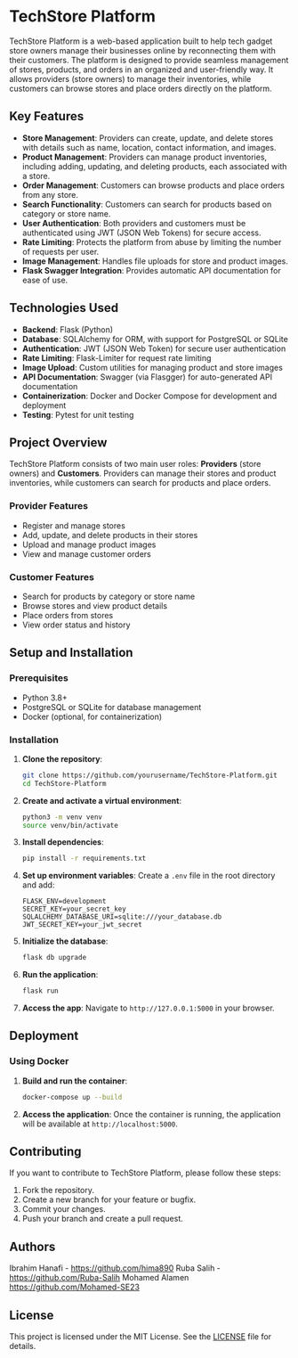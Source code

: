 # TechStore Platform

TechStore Platform is a web-based application built to help tech gadget store owners manage their businesses online by reconnecting them with their customers. The platform is designed to provide seamless management of stores, products, and orders in an organized and user-friendly way. It allows providers (store owners) to manage their inventories, while customers can browse stores and place orders directly on the platform.

## Key Features
- **Store Management**: Providers can create, update, and delete stores with details such as name, location, contact information, and images.
- **Product Management**: Providers can manage product inventories, including adding, updating, and deleting products, each associated with a store.
- **Order Management**: Customers can browse products and place orders from any store.
- **Search Functionality**: Customers can search for products based on category or store name.
- **User Authentication**: Both providers and customers must be authenticated using JWT (JSON Web Tokens) for secure access.
- **Rate Limiting**: Protects the platform from abuse by limiting the number of requests per user.
- **Image Management**: Handles file uploads for store and product images.
- **Flask Swagger Integration**: Provides automatic API documentation for ease of use.

## Technologies Used
- **Backend**: Flask (Python)
- **Database**: SQLAlchemy for ORM, with support for PostgreSQL or SQLite
- **Authentication**: JWT (JSON Web Token) for secure user authentication
- **Rate Limiting**: Flask-Limiter for request rate limiting
- **Image Upload**: Custom utilities for managing product and store images
- **API Documentation**: Swagger (via Flasgger) for auto-generated API documentation
- **Containerization**: Docker and Docker Compose for development and deployment
- **Testing**: Pytest for unit testing

## Project Overview
TechStore Platform consists of two main user roles: **Providers** (store owners) and **Customers**. Providers can manage their stores and product inventories, while customers can search for products and place orders.

### Provider Features
- Register and manage stores
- Add, update, and delete products in their stores
- Upload and manage product images
- View and manage customer orders

### Customer Features
- Search for products by category or store name
- Browse stores and view product details
- Place orders from stores
- View order status and history

## Setup and Installation

### Prerequisites
- Python 3.8+
- PostgreSQL or SQLite for database management
- Docker (optional, for containerization)

### Installation
1. **Clone the repository**:
    ```bash
    git clone https://github.com/yourusername/TechStore-Platform.git
    cd TechStore-Platform
    ```

2. **Create and activate a virtual environment**:
    ```bash
    python3 -m venv venv
    source venv/bin/activate
    ```

3. **Install dependencies**:
    ```bash
    pip install -r requirements.txt
    ```

4. **Set up environment variables**:
    Create a `.env` file in the root directory and add:
    ```env
    FLASK_ENV=development
    SECRET_KEY=your_secret_key
    SQLALCHEMY_DATABASE_URI=sqlite:///your_database.db
    JWT_SECRET_KEY=your_jwt_secret
    ```

5. **Initialize the database**:
    ```bash
    flask db upgrade
    ```

6. **Run the application**:
    ```bash
    flask run
    ```

7. **Access the app**:
    Navigate to `http://127.0.0.1:5000` in your browser.

## Deployment

### Using Docker
1. **Build and run the container**:
    ```bash
    docker-compose up --build
    ```

2. **Access the application**:
    Once the container is running, the application will be available at `http://localhost:5000`.

## Contributing
If you want to contribute to TechStore Platform, please follow these steps:
1. Fork the repository.
2. Create a new branch for your feature or bugfix.
3. Commit your changes.
4. Push your branch and create a pull request.

## Authors
Ibrahim Hanafi - https://github.com/hima890
Ruba Salih - https://github.com/Ruba-Salih
Mohamed Alamen https://github.com/Mohamed-SE23

## License
This project is licensed under the MIT License. See the [LICENSE](LICENSE) file for details.
